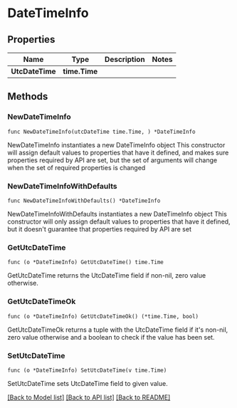 # DateTimeInfo

## Properties

Name | Type | Description | Notes
------------ | ------------- | ------------- | -------------
**UtcDateTime** | **time.Time** |  | 

## Methods

### NewDateTimeInfo

`func NewDateTimeInfo(utcDateTime time.Time, ) *DateTimeInfo`

NewDateTimeInfo instantiates a new DateTimeInfo object
This constructor will assign default values to properties that have it defined,
and makes sure properties required by API are set, but the set of arguments
will change when the set of required properties is changed

### NewDateTimeInfoWithDefaults

`func NewDateTimeInfoWithDefaults() *DateTimeInfo`

NewDateTimeInfoWithDefaults instantiates a new DateTimeInfo object
This constructor will only assign default values to properties that have it defined,
but it doesn't guarantee that properties required by API are set

### GetUtcDateTime

`func (o *DateTimeInfo) GetUtcDateTime() time.Time`

GetUtcDateTime returns the UtcDateTime field if non-nil, zero value otherwise.

### GetUtcDateTimeOk

`func (o *DateTimeInfo) GetUtcDateTimeOk() (*time.Time, bool)`

GetUtcDateTimeOk returns a tuple with the UtcDateTime field if it's non-nil, zero value otherwise
and a boolean to check if the value has been set.

### SetUtcDateTime

`func (o *DateTimeInfo) SetUtcDateTime(v time.Time)`

SetUtcDateTime sets UtcDateTime field to given value.



[[Back to Model list]](../README.md#documentation-for-models) [[Back to API list]](../README.md#documentation-for-api-endpoints) [[Back to README]](../README.md)


